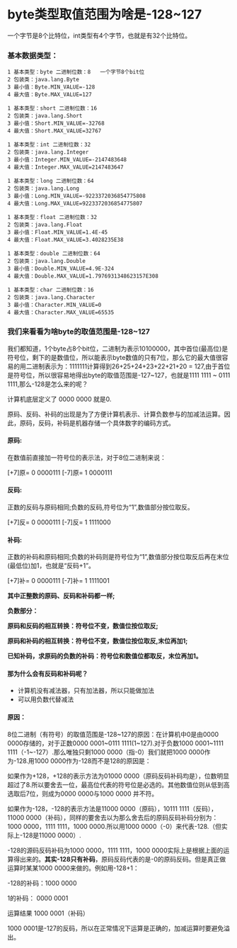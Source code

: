 # byte类型取值范围为啥是-128~127


<!--more-->

一个字节是8个比特位，int类型有4个字节，也就是有32个比特位。

### 基本数据类型：

```
1 基本类型：byte 二进制位数：8   一个字节8个bit位
2 包装类：java.lang.Byte
3 最小值：Byte.MIN_VALUE=-128
4 最大值：Byte.MAX_VALUE=127
```

```
1 基本类型：short 二进制位数：16
2 包装类：java.lang.Short
3 最小值：Short.MIN_VALUE=-32768
4 最大值：Short.MAX_VALUE=32767
```

```
1 基本类型：int 二进制位数：32
2 包装类：java.lang.Integer
3 最小值：Integer.MIN_VALUE=-2147483648
4 最大值：Integer.MAX_VALUE=2147483647
```

```
1 基本类型：long 二进制位数：64
2 包装类：java.lang.Long
3 最小值：Long.MIN_VALUE=-9223372036854775808
4 最大值：Long.MAX_VALUE=9223372036854775807
```

```
1 基本类型：float 二进制位数：32
2 包装类：java.lang.Float
3 最小值：Float.MIN_VALUE=1.4E-45
4 最大值：Float.MAX_VALUE=3.4028235E38
```

```
1 基本类型：double 二进制位数：64
2 包装类：java.lang.Double
3 最小值：Double.MIN_VALUE=4.9E-324
4 最大值：Double.MAX_VALUE=1.7976931348623157E308
```

```
1 基本类型：char 二进制位数：16
2 包装类：java.lang.Character
3 最小值：Character.MIN_VALUE=0
4 最大值：Character.MAX_VALUE=65535
```

### 我们来看看为啥byte的取值范围是-128~127

我们都知道，1个byte占8个bit位，二进制为表示10100000，其中首位(最高位)是符号位，剩下的是数值位，所以能表示byte数值的只有7位，那么它的最大值很容易的用二进制表示为：1111111计算得到26+25+24+23+22+21+20 = 127,由于首位是符号位，所以很容易地得出byte的取值范围是-127~127，也就是1111 1111 ~ 0111 1111,那么-128是怎么来的呢？

计算机底层定义了 0000 0000 就是0.

原码、反码、补码的出现是为了方便计算机表示、计算负数参与的加减法运算。因此，原码，反码，补码是机器存储一个具体数字的编码方式。

#### 原码:

在数值前直接加一符号位的表示法，对于8位二进制来说：

[+7]原= 0 0000111 [-7]原= 1 0000111

#### 反码:

正数的反码与原码相同;负数的反码,符号位为“1”,数值部分按位取反。

[+7]反= 0 0000111 [-7]反= 1 1111000

#### 补码:

正数的补码和原码相同;负数的补码则是符号位为“1”,数值部分按位取反后再在末位(最低位)加1，也就是“反码+1”。

[+7]补= 0 0000111 [-7]补= 1 1111001

**其中正整数的原码、反码和补码都一样;**

**负数部分：**

**原码和反码的相互转换：符号位不变，数值位按位取反;**

**原码和补码的相互转换：符号位不变，数值位按位取反,末位再加1;**

**已知补码，求原码的负数的补码：符号位和数值位都取反，末位再加1。**

#### 那为什么会有反码和补码呢？

- 计算机没有减法器，只有加法器，所以只能做加法
- 可以用负数代替减法

#### 原因：

8位二进制（有符号）的取值范围是-128~127的原因：在计算机中0是由0000 0000存储的，对于正数0000 0001~0111 1111(1~127).对于负数1000 0001~1111 1111（-1~-127）.那么唯独只剩1000 0000（指-0）我们就把1000 0000作为-128.用1000 0000作为-128而不是128的原因是：

如果作为+128，+128的表示方法为01000 0000（原码反码补码均是），位数明显超过了8.所以要舍去一位，最高位代表的符号位是必选的。其他数值位则从低到高选取后7位，则成为0000 0000与1000 0000 并不符。

如果作为-128，-128的表示方法是11000 0000（原码），10111 1111（反码），11000 0000（补码），同样的要舍去以为那么舍去后的原码反码补码分别为：1000 0000，1111 1111，1000 0000.所以用1000 0000（-0）来代表-128.（但实际上-128是11000 0000）.

-128的源码反码补码为1000 0000，1111 1111，1000 0000实际上是根据上面的运算得出来的。**其实-128只有补码**，原码反码代表的是-0的原码反码。但是真正做运算时某某1000 0000来做的。例如用-128+1：

-128的补码：1000 0000

1的补码： 0000 0001

运算结果 1000 0001（补码）

1000 0001是-127的反码，所以在正常情况下运算是正确的，加减运算时要避免溢出。











